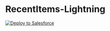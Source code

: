 # RecentItems-Lightning

<a href="https://githubsfdeploy.herokuapp.com?owner=Karanraj&repo=RecentItems-Lightning">
  <img alt="Deploy to Salesforce"
       src="https://raw.githubusercontent.com/afawcett/githubsfdeploy/master/src/main/webapp/resources/img/deploy.png">
</a>

